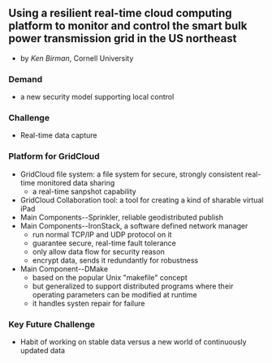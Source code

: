 ﻿Using a resilient real-time cloud computing platform to monitor and control the smart bulk power transmission grid in the US northeast 
---

- by *Ken Birman*, Cornell University

### Demand
- a new security model supporting local control

### Challenge
- Real-time data capture

### Platform for GridCloud
- GridCloud file system: a file system for secure, strongly consistent real-time monitored data sharing
	- a real-time sanpshot capability 
- GridCloud Collaboration tool: a tool for creating a kind of sharable virtual iPad
- Main Components--Sprinkler, reliable geodistributed publish 
- Main Components--IronStack, a software defined network manager
	- run normal TCP/IP and UDP protocol on it 
	- guarantee secure, real-time fault tolerance
	- only allow data flow for security reason
	- encrypt data, sends it redundantly for robustness
- Main Component--DMake
	- based on the popular Unix "makefile" concept
	- but generalized to support distributed programs where their operating parameters can be modified at runtime
	- it handles systen repair for failure

### Key Future Challenge
- Habit of working on stable data versus a new world of continuously updated data


